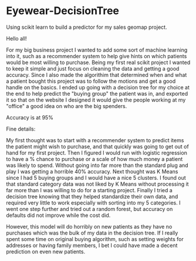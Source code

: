 # Eyewear-DecisionTree
Using scikit learn to build a predictor for my sales geomap project.


Hello all!

For my big business project I wanted to add some sort of machine learning into it, such as a recommender system to help give hints on which patients would be most willing to purchase.
Being my first real scikit project I wanted to keep it simple and just focus on cleaning the data and getting a good accuracy. Since I also made the algorithim that determined when and what a patient bought this project was to follow the motions and get a good handle on the basics.
I ended up going with a decision tree for my choice at the end to help predict the "buying group" the patient was in, and exported it so that on the website I designed it would give the people working at my "office" a good idea on who are the big spenders.

Accuracy is at 95%


Fine details:

My first thought was to start with a recommender system to predict items the patient might wish to purchase, and that quickly was going to get out of hand for my first project.
Then I figured I would run with logistic regression to have a % chance to purchase or a scale of how much money a patient was likely to spend. Without going into far more than the standard plug and play I was getting a horrible 40% accuracy.
Next thought was K Means since I had 5 buying groups and I would have a nice 5 clusters. I found out that standard category data was not liked by K Means without processing it far more than I was willing to do for a starting project.
Finally I tried a decision tree knowing that they helped standardize their own data, and required very little to work especially with sorting into my 5 categories. I went one step further and tried out a random forest, but accuracy on defaults did not improve while the cost did. 

However, this model will do horribly on new patients as they have no purchases which was the bulk of my data in the decision tree. If I really spent some time on original buying algorithm, such as setting weights for addresses or having family members, I bet I could have made a decent prediction on even new patients.
